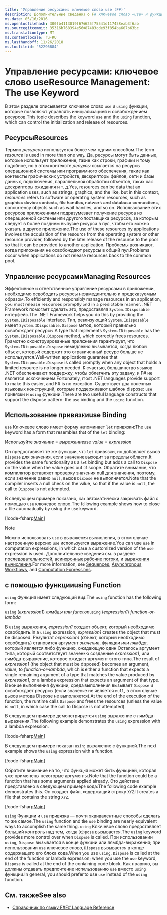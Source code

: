 ```yaml
---
title: 'Управление ресурсами: ключевое слово use (F#)'
description: Дополнительные сведения о F# ключевое слово «use» и функция «using», которые позволяют управлять инициализацией и освобождением ресурсов.
ms.date: 05/16/2016
ms.openlocfilehash: 300fb4113019f676625f75541d117458eab3f6ab
ms.sourcegitcommit: 35316b768394e56087483cde93f854ba607b63bc
ms.translationtype: MT
ms.contentlocale: ru-RU
ms.lasthandoff: 11/26/2018
ms.locfileid: "52296884"
---
```

# <a name="resource-management-the-use-keyword"></a><span data-ttu-id="6a172-103">Управление ресурсами: ключевое слово use</span><span class="sxs-lookup"><span data-stu-id="6a172-103">Resource Management: The use Keyword</span></span>

<span data-ttu-id="6a172-104">В этом разделе описывается ключевое слово `use` и `using` функции, которые позволяют управлять инициализацией и освобождением ресурсов.</span><span class="sxs-lookup"><span data-stu-id="6a172-104">This topic describes the keyword `use` and the `using` function, which can control the initialization and release of resources.</span></span>

## <a name="resources"></a><span data-ttu-id="6a172-105">Ресурсы</span><span class="sxs-lookup"><span data-stu-id="6a172-105">Resources</span></span>

<span data-ttu-id="6a172-106">Термин *ресурсов* используется более чем одним способом.</span><span class="sxs-lookup"><span data-stu-id="6a172-106">The term *resource* is used in more than one way.</span></span> <span data-ttu-id="6a172-107">Да, ресурсы могут быть данные, которые использует приложение, такие как строки, графики и тому подобное, но в этом контексте *ресурсы* ссылается на ресурсы операционной системы или программного обеспечения, такие как контексты графических устройств, дескрипторы файлов, сети и базы данных, подключения, параллельной обработки объектов, таких как дескрипторы ожидания и т. д.</span><span class="sxs-lookup"><span data-stu-id="6a172-107">Yes, resources can be data that an application uses, such as strings, graphics, and the like, but in this context, *resources* refers to software or operating system resources, such as graphics device contexts, file handles, network and database connections, concurrency objects such as wait handles, and so on.</span></span> <span data-ttu-id="6a172-108">Использование этих ресурсов приложениями подразумевает получение ресурса из операционной системы или другого поставщика ресурсов, за которым следует в более позднем выпуске ресурса в пул, чтобы его можно указать в другое приложение.</span><span class="sxs-lookup"><span data-stu-id="6a172-108">The use of these resources by applications involves the acquisition of the resource from the operating system or other resource provider, followed by the later release of the resource to the pool so that it can be provided to another application.</span></span> <span data-ttu-id="6a172-109">Проблемы возникают, когда приложения не освобождают ресурсы в общий пул.</span><span class="sxs-lookup"><span data-stu-id="6a172-109">Problems occur when applications do not release resources back to the common pool.</span></span>

## <a name="managing-resources"></a><span data-ttu-id="6a172-110">Управление ресурсами</span><span class="sxs-lookup"><span data-stu-id="6a172-110">Managing Resources</span></span>

<span data-ttu-id="6a172-111">Эффективное и ответственное управление ресурсами в приложении, необходимо освободить ресурсы незамедлительно и предсказуемым образом.</span><span class="sxs-lookup"><span data-stu-id="6a172-111">To efficiently and responsibly manage resources in an application, you must release resources promptly and in a predictable manner.</span></span> <span data-ttu-id="6a172-112">.NET Framework помогает сделать это, предоставляя `System.IDisposable` интерфейс.</span><span class="sxs-lookup"><span data-stu-id="6a172-112">The .NET Framework helps you do this by providing the `System.IDisposable` interface.</span></span> <span data-ttu-id="6a172-113">Тип, реализующий `System.IDisposable` имеет `System.IDisposable.Dispose` метод, который правильно освобождает ресурсы.</span><span class="sxs-lookup"><span data-stu-id="6a172-113">A type that implements `System.IDisposable` has the `System.IDisposable.Dispose` method, which correctly frees resources.</span></span> <span data-ttu-id="6a172-114">Грамотно сконструированные приложения гарантирует, что `System.IDisposable.Dispose` немедленно вызывается, когда любой объект, который содержит это ограниченный ресурс больше не используется.</span><span class="sxs-lookup"><span data-stu-id="6a172-114">Well-written applications guarantee that `System.IDisposable.Dispose` is called promptly when any object that holds a limited resource is no longer needed.</span></span> <span data-ttu-id="6a172-115">К счастью, большинство языков .NET обеспечивают поддержку, чтобы облегчить эту задачу, и F# не является исключением.</span><span class="sxs-lookup"><span data-stu-id="6a172-115">Fortunately, most .NET languages provide support to make this easier, and F# is no exception.</span></span> <span data-ttu-id="6a172-116">Существует два полезных языковых конструкций, которые поддерживают шаблон dispose: `use` привязки и `using` функции.</span><span class="sxs-lookup"><span data-stu-id="6a172-116">There are two useful language constructs that support the dispose pattern: the `use` binding and the `using` function.</span></span>

## <a name="use-binding"></a><span data-ttu-id="6a172-117">Использование привязки</span><span class="sxs-lookup"><span data-stu-id="6a172-117">use Binding</span></span>

<span data-ttu-id="6a172-118">`use` Ключевое слово имеет форму напоминает `let` привязки:</span><span class="sxs-lookup"><span data-stu-id="6a172-118">The `use` keyword has a form that resembles that of the `let` binding:</span></span>

<span data-ttu-id="6a172-119">Используйте *значение* = *выражение*</span><span class="sxs-lookup"><span data-stu-id="6a172-119">use *value* = *expression*</span></span>

<span data-ttu-id="6a172-120">Он предоставляет те же функции, что `let` привязки, но добавляет вызов `Dispose` для значения, если значение выходит за пределы области.</span><span class="sxs-lookup"><span data-stu-id="6a172-120">It provides the same functionality as a `let` binding but adds a call to `Dispose` on the value when the value goes out of scope.</span></span> <span data-ttu-id="6a172-121">Обратите внимание, что компилятор вставляет проверку значения null для значения, поэтому, если значение равно `null`, вызов `Dispose` не выполняется.</span><span class="sxs-lookup"><span data-stu-id="6a172-121">Note that the compiler inserts a null check on the value, so that if the value is `null`, the call to `Dispose` is not attempted.</span></span>

<span data-ttu-id="6a172-122">В следующем примере показано, как автоматически закрывать файл с помощью `use` ключевое слово.</span><span class="sxs-lookup"><span data-stu-id="6a172-122">The following example shows how to close a file automatically by using the `use` keyword.</span></span>

[!code-fsharp[Main](../../../samples/snippets/fsharp/lang-ref-2/snippet6301.fs)]

> [!NOTE]
> <span data-ttu-id="6a172-123">Можно использовать `use` в выражения вычисления, в этом случае настроенную версию `use` используется выражение.</span><span class="sxs-lookup"><span data-stu-id="6a172-123">You can use `use` in computation expressions, in which case a customized version of the `use` expression is used.</span></span> <span data-ttu-id="6a172-124">Дополнительные сведения см. в разделе [последовательностей](sequences.md), [асинхронные рабочие потоки](asynchronous-workflows.md), и [выражения вычисления](computation-expressions.md).</span><span class="sxs-lookup"><span data-stu-id="6a172-124">For more information, see [Sequences](sequences.md), [Asynchronous Workflows](asynchronous-workflows.md), and [Computation Expressions](computation-expressions.md).</span></span>

## <a name="using-function"></a><span data-ttu-id="6a172-125">с помощью функции</span><span class="sxs-lookup"><span data-stu-id="6a172-125">using Function</span></span>

<span data-ttu-id="6a172-126">`using` Функция имеет следующий вид:</span><span class="sxs-lookup"><span data-stu-id="6a172-126">The `using` function has the following form:</span></span>

<span data-ttu-id="6a172-127">`using` (*expression1*) *лямбды или function*</span><span class="sxs-lookup"><span data-stu-id="6a172-127">`using` (*expression1*) *function-or-lambda*</span></span>

<span data-ttu-id="6a172-128">В `using` выражения, *expression1* создает объект, который необходимо освободить.</span><span class="sxs-lookup"><span data-stu-id="6a172-128">In a `using` expression, *expression1* creates the object that must be disposed.</span></span> <span data-ttu-id="6a172-129">Результат *expression1* (объект, который необходимо освободить) становится аргумент *значение*, *функции или лямбда*, который является либо функцию, ожидающую один Осталось аргумент типа, который соответствует значению созданные *expression1*, или лямбда-выражение, которое ожидает аргумент этого типа.</span><span class="sxs-lookup"><span data-stu-id="6a172-129">The result of *expression1* (the object that must be disposed) becomes an argument, *value*, to *function-or-lambda*, which is either a function that expects a single remaining argument of a type that matches the value produced by *expression1*, or a lambda expression that expects an argument of that type.</span></span> <span data-ttu-id="6a172-130">В конце выполнения функции, среда выполнения вызывает `Dispose` и освобождает ресурсы (если значение не является `null`, в этом случае вызов метода Dispose не выполняется).</span><span class="sxs-lookup"><span data-stu-id="6a172-130">At the end of the execution of the function, the runtime calls `Dispose` and frees the resources (unless the value is `null`, in which case the call to Dispose is not attempted).</span></span>

<span data-ttu-id="6a172-131">В следующем примере демонстрируется `using` выражение с лямбда-выражения.</span><span class="sxs-lookup"><span data-stu-id="6a172-131">The following example demonstrates the `using` expression with a lambda expression.</span></span>

[!code-fsharp[Main](../../../samples/snippets/fsharp/lang-ref-2/snippet6302.fs)]

<span data-ttu-id="6a172-132">В следующем примере показан `using` выражение с функцией.</span><span class="sxs-lookup"><span data-stu-id="6a172-132">The next example shows the `using` expression with a function.</span></span>

[!code-fsharp[Main](../../../samples/snippets/fsharp/lang-ref-2/snippet6303.fs)]

<span data-ttu-id="6a172-133">Обратите внимание на то, что функция может быть функцией, которая уже применены некоторые аргументы.</span><span class="sxs-lookup"><span data-stu-id="6a172-133">Note that the function could be a function that has some arguments applied already.</span></span> <span data-ttu-id="6a172-134">Это действие представлено в следующем примере кода:</span><span class="sxs-lookup"><span data-stu-id="6a172-134">The following code example demonstrates this.</span></span> <span data-ttu-id="6a172-135">Он создает файл, содержащий строку `XYZ`.</span><span class="sxs-lookup"><span data-stu-id="6a172-135">It creates a file that contains the string `XYZ`.</span></span>

[!code-fsharp[Main](../../../samples/snippets/fsharp/lang-ref-2/snippet6304.fs)]

<span data-ttu-id="6a172-136">`using` Функции и `use` привязка — почти эквивалентные способы сделать то же самое.</span><span class="sxs-lookup"><span data-stu-id="6a172-136">The `using` function and the `use` binding are nearly equivalent ways to accomplish the same thing.</span></span> <span data-ttu-id="6a172-137">`using` Ключевое слово предоставляет больший контроль над тем, когда `Dispose` вызывается.</span><span class="sxs-lookup"><span data-stu-id="6a172-137">The `using` keyword provides more control over when `Dispose` is called.</span></span> <span data-ttu-id="6a172-138">При использовании `using`, `Dispose` вызывается в конце функции или лямбда-выражения; при использовании `use` ключевое слово, `Dispose` вызывается в конце содержащего его блока кода.</span><span class="sxs-lookup"><span data-stu-id="6a172-138">When you use `using`, `Dispose` is called at the end of the function or lambda expression; when you use the `use` keyword, `Dispose` is called at the end of the containing code block.</span></span> <span data-ttu-id="6a172-139">Как правило, вы должны отдавать предпочтение использованию `use` вместо `using` функции.</span><span class="sxs-lookup"><span data-stu-id="6a172-139">In general, you should prefer to use `use` instead of the `using` function.</span></span>

## <a name="see-also"></a><span data-ttu-id="6a172-140">См. также</span><span class="sxs-lookup"><span data-stu-id="6a172-140">See also</span></span>

- [<span data-ttu-id="6a172-141">Справочник по языку F#</span><span class="sxs-lookup"><span data-stu-id="6a172-141">F# Language Reference</span></span>](index.md)
